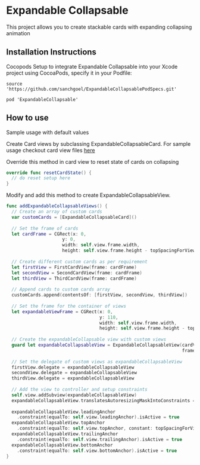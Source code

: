 # Expandable Collapsable
This project allows you to create stackable cards with expanding collapsing animation

## Installation Instructions
Cocopods Setup to integrate Expandable Collapsable into your Xcode project using CocoaPods, specify it in your Podfile:

`source 'https://github.com/sanchgoel/ExpandableCollapsablePodSpecs.git'`

`pod 'ExpandableCollapsable'`

## How to use
Sample usage with default values

Create Card views by subclassing ExpandableCollapsableCard.
For sample usage checkout card view files [here](https://github.com/sanchgoel/ExpandableCollapsable/tree/master/ExpandableCollapsableCards/CardViews)

Override this method in card view to reset state of cards on collapsing
```swift
override func resetCardState() {
  // do reset setup here
}
```

Modify and add this method to create ExpandableCollapsableView.
```swift
func addExpandableCollapsableViews() {
  // Create an array of custom cards
  var customCards = [ExpandableCollapsableCard]()
  
  // Set the frame of cards
  let cardFrame = CGRect(x: 0,
                     y: 0,
                     width: self.view.frame.width,
                     height: self.view.frame.height - topSpacingForView)
      
  // Create different custom cards as per requirement
  let firstView = FirstCardView(frame: cardFrame)
  let secondView = SecondCardView(frame: cardFrame)
  let thirdView = ThirdCardView(frame: cardFrame)
  
  // Append cards to custom cards array
  customCards.append(contentsOf: [firstView, secondView, thirdView])
  
  // Set the frame for the container of views
  let expandableViewFrame = CGRect(x: 0,
                                   y: 110,
                                   width: self.view.frame.width,
                                   height: self.view.frame.height - topSpacingForView)
      
  // Create the expandableCollapsable view with custom views
  guard let expandableCollapsableView = ExpandableCollapsableView(cardViews: customCards,
                                                                  frame: expandableViewFrame) else { return }
  
  // Set the delegate of custom views as expandableCollapsableView
  firstView.delegate = expandableCollapsableView
  secondView.delegate = expandableCollapsableView
  thirdView.delegate = expandableCollapsableView
  
  // Add the view to controller and setup constraints
  self.view.addSubview(expandableCollapsableView)
  expandableCollapsableView.translatesAutoresizingMaskIntoConstraints = false
  
  expandableCollapsableView.leadingAnchor
    .constraint(equalTo: self.view.leadingAnchor).isActive = true
  expandableCollapsableView.topAnchor
    .constraint(equalTo: self.view.topAnchor, constant: topSpacingForView).isActive = true
  expandableCollapsableView.trailingAnchor
    .constraint(equalTo: self.view.trailingAnchor).isActive = true
  expandableCollapsableView.bottomAnchor
    .constraint(equalTo: self.view.bottomAnchor).isActive = true
}
```
